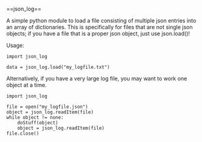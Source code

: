 ==json_log==

A simple python module to load a file consisting of multiple json entries into an array of dictionaries. This is specifically for files that are not single json objects; if you have a file that is a proper json object, just use json.load()!

Usage:
```
import json_log

data = json_log.load("my_logfile.txt")
```

Alternatively, if you have a very large log file, you may want to work one object at a time.

```
import json_log

file = open("my_logfile.json")
object = json_log.readItem(file)
while object != none:
    doStuff(object)
    object = json_log.readItem(file)
file.close()
```